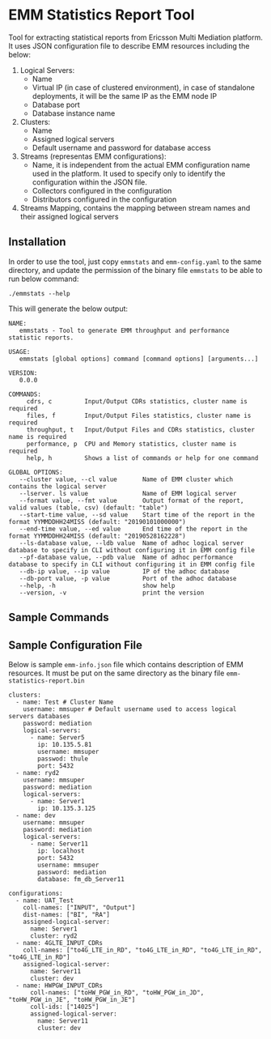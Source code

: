 # EMM Statistics Report Tool
Tool for extracting statistical reports from Ericsson Multi Mediation platform. It uses JSON configuration file to describe EMM resources including the below:
1. Logical Servers:
    * Name
    * Virtual IP (in case of clustered environment), in case of standalone deployments, it will be the same IP as the EMM node IP 
    * Database port
    * Database instance name
2. Clusters:
    * Name
    * Assigned logical servers
    * Default username and password for database access
3. Streams (representas EMM configurations):
    * Name, it is independent from the actual EMM configuration name used in the platform. It used to specify only to identify the configuration within the JSON file.
    * Collectors configured in the configuration
    * Distributors configured in the configuration
4. Streams Mapping, contains the mapping between stream names and their assigned logical servers

## Installation

In order to use the tool, just copy `emmstats` and `emm-config.yaml` to the same directory, and update the permission of the binary file `emmstats` to be able to run below command:

`./emmstats --help`

This will generate the below output:

```
NAME:
   emmstats - Tool to generate EMM throughput and performance statistic reports.

USAGE:
   emmstats [global options] command [command options] [arguments...]

VERSION:
   0.0.0

COMMANDS:
     cdrs, c         Input/Output CDRs statistics, cluster name is required
     files, f        Input/Output Files statistics, cluster name is required
     throughput, t   Input/Output Files and CDRs statistics, cluster name is required
     performance, p  CPU and Memory statistics, cluster name is required
     help, h         Shows a list of commands or help for one command

GLOBAL OPTIONS:
   --cluster value, --cl value       Name of EMM cluster which contains the logical server
   --lserver. ls value               Name of EMM logical server
   --format value, --fmt value       Output format of the report, valid values (table, csv) (default: "table")
   --start-time value, --sd value    Start time of the report in the format YYMMDDHH24MISS (default: "20190101000000")
   --end-time value, --ed value      End time of the report in the format YYMMDDHH24MISS (default: "20190528162228")
   --ls-database value, --ldb value  Name of adhoc logical server database to specify in CLI without configuring it in EMM config file
   --pf-database value, --pdb value  Name of adhoc performance database to specify in CLI without configuring it in EMM config file
   --db-ip value, --ip value         IP of the adhoc database
   --db-port value, -p value         Port of the adhoc database
   --help, -h                        show help
   --version, -v                     print the version
```

## Sample Commands


## Sample Configuration File

Below is sample `emm-info.json` file which contains description of EMM resources. It must be put on the same directory as the binary file `emm-statistics-report.bin`

```
clusters:
  - name: Test # Cluster Name
    username: mmsuper # Default username used to access logical servers databases
    password: mediation
    logical-servers:
      - name: Server5
        ip: 10.135.5.81
        username: mmsuper
        passwod: thule
        port: 5432
  - name: ryd2
    username: mmsuper
    password: mediation
    logical-servers:
      - name: Server1
        ip: 10.135.3.125
  - name: dev
    username: mmsuper
    password: mediation
    logical-servers:
      - name: Server11
        ip: localhost
        port: 5432
        username: mmsuper
        password: mediation
        database: fm_db_Server11

configurations:
  - name: UAT_Test
    coll-names: ["INPUT", "Output"]
    dist-names: ["BI", "RA"]
    assigned-logical-server:
      name: Server1
      cluster: ryd2
  - name: 4GLTE_INPUT_CDRs
    coll-names: ["to4G_LTE_in_RD", "to4G_LTE_in_RD", "to4G_LTE_in_RD", "to4G_LTE_in_RD"]
    assigned-logical-server:
      name: Server11
      cluster: dev
  - name: HWPGW_INPUT_CDRs
      coll-names: ["toHW_PGW_in_RD", "toHW_PGW_in_JD", "toHW_PGW_in_JE", "toHW_PGW_in_JE"]
      coll-ids: ["14025"]
      assigned-logical-server:
        name: Server11
        cluster: dev
```

